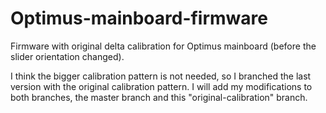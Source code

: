 # Optimus-mainboard-firmware
Firmware with original delta calibration for Optimus mainboard (before the slider orientation changed).

I think the bigger calibration pattern is not needed, so I branched the last version with the original calibration pattern.
I will add my modifications to both branches, the master branch and this "original-calibration" branch.
